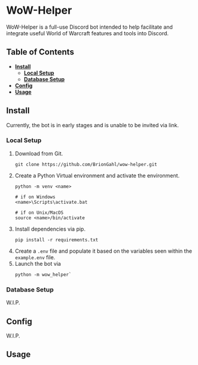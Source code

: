 # WoW-Helper
WoW-Helper is a full-use Discord bot intended to help facilitate and integrate useful World of Warcraft features and
tools into Discord.

[comment]: <> (Screenshots and small demo to be added.)

## Table of Contents
- [ **Install** ](#install)
  -  [ **Local Setup** ](#install-local)
  - [ **Database Setup** ](#install-db)
- [ **Config** ](#config)
- [ **Usage** ](#usage)

<a name="install"></a>
## Install
Currently, the bot is in early stages and is unable to be invited via link.
<a name="install-local"></a>
### Local Setup
1. Download from Git.
    ```shell
    git clone https://github.com/BrionGahl/wow-helper.git
    ```
2. Create a Python Virtual environment and activate the environment.
    ```shell
    python -m venv <name>
   
   # if on Windows
   <name>\Scripts\activate.bat
   
   # if on Unix/MacOS
   source <name>/bin/activate
    ```
3. Install dependencies via pip.
    ```shell
    pip install -r requirements.txt    
    ```
4. Create a `.env` file and populate it based on the variables seen within the `example.env` file.
5. Launch the bot via 
    ```shell
    python -m wow_helper`
    ```
<a name="install-db"></a>
### Database Setup
W.I.P.
   
<a name="config"></a>
## Config
W.I.P.

<a name="usage"></a>
## Usage

